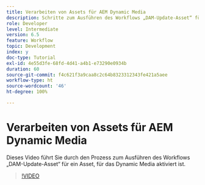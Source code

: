 ```yaml
---
title: Verarbeiten von Assets für AEM Dynamic Media
description: Schritte zum Ausführen des Workflows „DAM-Update-Asset“ für ein Asset, für das Dynamic Media aktiviert ist.
role: Developer
level: Intermediate
version: 6.5
feature: Workflow
topic: Development
index: y
doc-type: Tutorial
exl-id: 4e55d3fe-68fd-4d41-a4b1-e73290e0934b
duration: 60
source-git-commit: f4c621f3a9caa8c2c64b8323312343fe421a5aee
workflow-type: ht
source-wordcount: '46'
ht-degree: 100%

---
```


# Verarbeiten von Assets für AEM Dynamic Media

Dieses Video führt Sie durch den Prozess zum Ausführen des Workflows „DAM-Update-Asset“ für ein Asset, für das Dynamic Media aktiviert ist.

>[!VIDEO](https://video.tv.adobe.com/v/335456?quality=12&learn=on)
